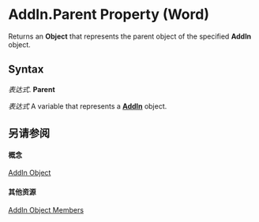
# AddIn.Parent Property (Word)

Returns an  **Object** that represents the parent object of the specified **AddIn** object.


## Syntax

 _表达式_. **Parent**

 _表达式_ A variable that represents a **[AddIn](5615a8a9-1fd6-04fa-1fee-ec16502bd84a.md)** object.


## 另请参阅


#### 概念


[AddIn Object](5615a8a9-1fd6-04fa-1fee-ec16502bd84a.md)
#### 其他资源


[AddIn Object Members](http://msdn.microsoft.com/library/7bffb4a9-f948-fc97-342e-d4d46fa48913%28Office.15%29.aspx)